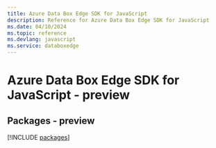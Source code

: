 ```yaml
---
title: Azure Data Box Edge SDK for JavaScript
description: Reference for Azure Data Box Edge SDK for JavaScript
ms.date: 04/10/2024
ms.topic: reference
ms.devlang: javascript
ms.service: databoxedge
---
```

# Azure Data Box Edge SDK for JavaScript - preview
## Packages - preview
[!INCLUDE [packages](data-box-edge-index.md)]